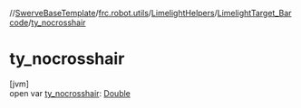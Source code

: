 //[SwerveBaseTemplate](../../../../index.md)/[frc.robot.utils](../../index.md)/[LimelightHelpers](../index.md)/[LimelightTarget_Barcode](index.md)/[ty_nocrosshair](ty_nocrosshair.md)

# ty_nocrosshair

[jvm]\
open var [ty_nocrosshair](ty_nocrosshair.md): [Double](https://kotlinlang.org/api/latest/jvm/stdlib/kotlin/-double/index.html)
